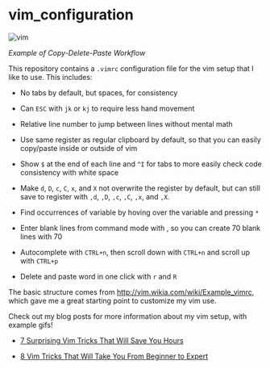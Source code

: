 # vim_configuration

![vim](https://user-images.githubusercontent.com/26510814/107433470-35a19d00-6ade-11eb-9fa6-557bebc9a068.gif)

_Example of Copy-Delete-Paste Workflow_

This repository contains a `.vimrc` configuration file for the vim setup that I like to use. This includes:

* No tabs by default, but spaces, for consistency

* Can `ESC` with `jk` or `kj` to require less hand movement

* Relative line number to jump between lines without mental math

* Use same register as regular clipboard by default, so that you can easily copy/paste inside or outside of vim

* Show `$` at the end of each line and `^I` for tabs to more easily check code consistency with white space

* Make `d`, `D`, `c`, `C`, `x`, and `X` not overwrite the register by default, but can still save to register with `,d`, `,D`, `,c`, `,C`, `,x`, and `,X`.

* Find occurrences of variable by hoving over the variable and pressing `*`

* Enter blank lines from command mode with <Enter>, so you can create 70 blank lines with 70<Enter>

* Autocomplete with `CTRL+n`, then scroll down with `CTRL+n` and scroll up with `CTRL+p`

* Delete and paste word in one click with `r` and `R`

The basic structure comes from http://vim.wikia.com/wiki/Example_vimrc, which gave me a great starting point to customize my vim use.


Check out my blog posts for more information about my vim setup, with example gifs!

* [7 Surprising Vim Tricks That Will Save You Hours](https://levelup.gitconnected.com/7-surprising-vim-tricks-that-will-save-you-hours-b158d23fe9b7)

* [8 Vim Tricks That Will Take You From Beginner to Expert](https://medium.com/swlh/8-vim-tricks-that-will-take-you-from-beginner-to-expert-817ff4870245)
